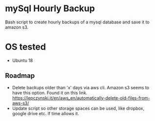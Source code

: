 # mySql Hourly Backup

Bash script to create hourly backups of a mysql database and save it to amazon s3.

# OS tested

- Ubuntu 18

## Roadmap

- Delete backups older than 'x' days via aws cli. Amazon s3 seems to have this option. Found it on this link. https://lepczynski.it/en/aws_en/automatically-delete-old-files-from-aws-s3/
- Update script so other storage spaces can be used, like dropbox, google drive etc. If time allows it.
